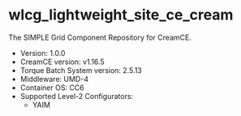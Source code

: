# wlcg_lightweight_site_ce_cream

The SIMPLE Grid Component Repository for CreamCE.
- Version: 1.0.0
- CreamCE version: v1.16.5 
- Torque Batch System version: 2.5.13
- Middleware: UMD-4
- Container OS: CC6
- Supported Level-2 Configurators: 
    - YAIM

